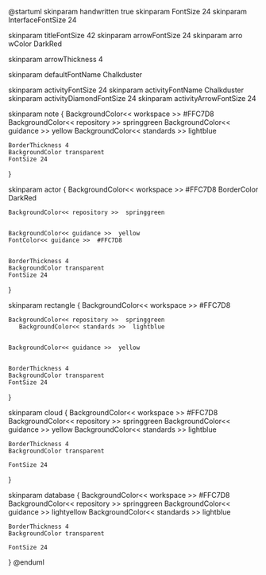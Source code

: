 @startuml
skinparam handwritten true
skinparam FontSize 24
skinparam InterfaceFontSize 24

skinparam titleFontSize 42
skinparam arrowFontSize 24
skinparam arro  wColor DarkRed

skinparam arrowThickness 4

skinparam defaultFontName Chalkduster


skinparam activityFontSize 24
skinparam activityFontName Chalkduster
skinparam activityDiamondFontSize 24
skinparam activityArrowFontSize 24

skinparam note  {
    BackgroundColor<< workspace >>  #FFC7D8
    BackgroundColor<< repository >>  springgreen
    BackgroundColor<< guidance >>  yellow
    BackgroundColor<< standards >>  lightblue

    BorderThickness 4
    BackgroundColor transparent
    FontSize 24

}

skinparam actor  {
    BackgroundColor<< workspace >>  #FFC7D8
    BorderColor DarkRed

    BackgroundColor<< repository >>  springgreen


    BackgroundColor<< guidance >>  yellow
    FontColor<< guidance >>  #FFC7D8


    BorderThickness 4
    BackgroundColor transparent
    FontSize 24


}

skinparam rectangle  {
    BackgroundColor<< workspace >>  #FFC7D8


    BackgroundColor<< repository >>  springgreen
       BackgroundColor<< standards >>  lightblue


    BackgroundColor<< guidance >>  yellow


    BorderThickness 4
    BackgroundColor transparent
    FontSize 24


}

skinparam cloud  {
    BackgroundColor<< workspace >>  #FFC7D8
    BackgroundColor<< repository >>  springgreen
    BackgroundColor<< guidance >>  yellow
    BackgroundColor<< standards >>  lightblue

    BorderThickness 4
    BackgroundColor transparent

    FontSize 24

}

skinparam database  {
    BackgroundColor<< workspace >>  #FFC7D8
    BackgroundColor<< repository >>  springgreen
    BackgroundColor<< guidance >>  lightyellow
        BackgroundColor<< standards >>  lightblue

    BorderThickness 4
    BackgroundColor transparent

    FontSize 24
}
@enduml